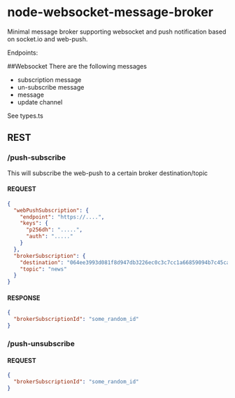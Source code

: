 # node-websocket-message-broker
Minimal message broker supporting websocket and push notification based on socket.io and web-push.

Endpoints:

##Websocket
There are the following messages
- subscription message
- un-subscribe message
- message
- update channel

See types.ts

## REST
### /push-subscribe
This will subscribe the web-push to a certain broker destination/topic
#### REQUEST
```json
{
  "webPushSubscription": {
    "endpoint": "https://....",
    "keys": {
      "p256dh": ".....",
      "auth": "....."
    }
  },
  "brokerSubscription": {
    "destination": "064ee3993d081f8d947db3226ec0c3c7cc1a66859094b7c45ca830df133a1fd1",
    "topic": "news"
  }
}
```
#### RESPONSE
```json
{
  "brokerSubscriptionId": "some_random_id"
}
``` 
### /push-unsubscribe
#### REQUEST
```json
{
  "brokerSubscriptionId": "some_random_id"
}
``` 
